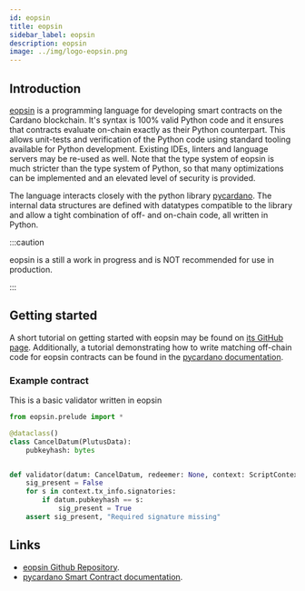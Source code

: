 ```yaml
---
id: eopsin
title: eopsin
sidebar_label: eopsin
description: eopsin
image: ../img/logo-eopsin.png
--- 
```


## Introduction

[eopsin](https://github.com/ImperatorLang/eopsin) is a programming language for developing smart contracts on the Cardano blockchain.
It's syntax is 100% valid Python code and it ensures that contracts evaluate on-chain
exactly as their Python counterpart.
This allows unit-tests and verification of the Python code using standard tooling available for Python development.
Existing IDEs, linters and language servers may be re-used as well.
Note that the type system of eopsin is much stricter than the type system of Python, so that many optimizations can be implemented and an elevated level of security is provided.

The language interacts closely with the python library [pycardano](https://pycardano.readthedocs.io/en/latest/index.html).
The internal data structures are defined with datatypes compatible to the library and allow a tight combination of off- and on-chain code, all written in Python.

:::caution

eopsin is a still a work in progress and is NOT recommended for use in production.

:::

## Getting started

A short tutorial on getting started with eopsin may be found on [its GitHub page](https://github.com/ImperatorLang/eopsin).
Additionally, a tutorial demonstrating how to write matching off-chain code for eopsin contracts can be found in the [pycardano documentation](https://pycardano.readthedocs.io/en/latest/guides/plutus.html).


### Example contract

This is a basic validator written in eopsin

```python
from eopsin.prelude import *

@dataclass()
class CancelDatum(PlutusData):
    pubkeyhash: bytes


def validator(datum: CancelDatum, redeemer: None, context: ScriptContext) -> None:
    sig_present = False
    for s in context.tx_info.signatories:
        if datum.pubkeyhash == s:
            sig_present = True
    assert sig_present, "Required signature missing"
```


## Links
- [eopsin Github Repository](https://github.com/ImperatorLang/eopsin).
- [pycardano Smart Contract documentation](https://pycardano.readthedocs.io/en/latest/guides/plutus.html).

